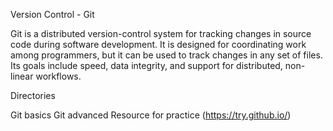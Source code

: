 Version Control - Git


Git is a distributed version-control system for tracking changes in source code during software development. It is designed for coordinating work among programmers, but it can be used to track changes in any set of files. Its goals include speed, data integrity, and support for distributed, non- linear workflows.

Directories

Git basics
Git advanced
Resource for practice (https://try.github.io/)
